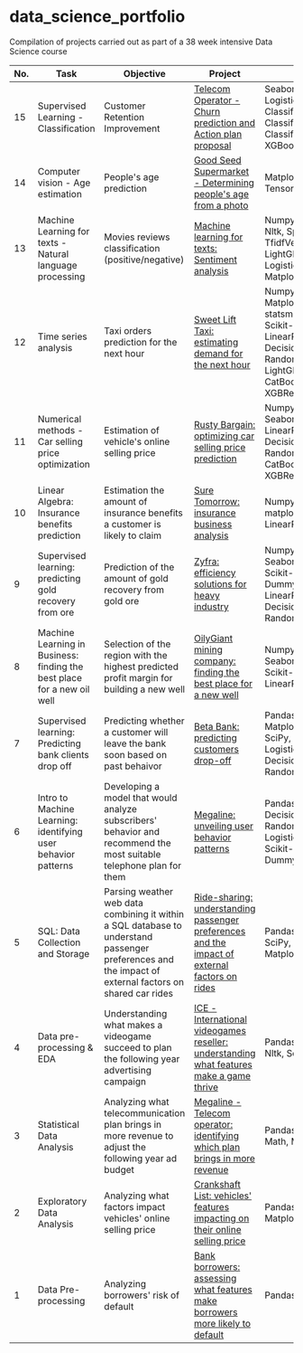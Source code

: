 # data_science_portfolio
Compilation of projects carried out as part of a 38 week intensive Data Science course

| No. |    Task |            Objective                 |        Project       | Libraries     | 
|---- |   -------------------- |   ------------------------------ |     -------------   |--------------- |  
|15    |   Supervised Learning - Classification  |    Customer Retention Improvement         | [Telecom Operator - Churn prediction and Action plan proposal](https://github.com/JoCur/telecom_churn_prediction/blob/main/telecom_operator_churn_prediction/customer_churn_prediction.ipynb)           | Seaborn, Matplotlib, Logistic Regression, KNN Classifier, Decision Tree Classifier, Random Forest Classifier, LightGBM, XGBoost  |
|14   |   Computer vision - Age estimation |    People's age prediction         | [Good Seed Supermarket - Determining people's age from a photo](https://github.com/JoCur/computer_vision_faces_age_estimation/blob/main/computer_vision_portrait_age_estimation/computer_vision_age_estimation.ipynb)           |  Matplotlib, Image(PIL), Tensorflow
|13    |   Machine Learning for texts - Natural language processing |    Movies reviews classification (positive/negative)     | [Machine learning for texts: Sentiment analysis](https://github.com/JoCur/ml_for_texts_movies_reviews_classification/blob/main/text_analysis_movies_reviews_classification.ipynb)           | Numpy, Pandas, tqdm, re, Nltk, Spacy, TfidfVectorizer, LightGBM, XGBoost, LogisticRegression, Matplotlib, Seaborn|
|12    |   Time series analysis |    Taxi orders prediction for the next hour    | [Sweet Lift Taxi: estimating demand for the next hour](https://github.com/JoCur/time_series_hourly_taxi_orders_prediction/blob/main/time_series_predicting_orders_for_next_hour.ipynb)           | Numpy, Pandas, Matplotlib, statsmodels.tsa.seasonal, Scikit-learn , LinearRegression, DecisionTreeRegressor, RandomForestRegressor, LightGBM, CatBoostRegressor, XGBRegressor |
|11    |   Numerical methods - Car selling price optimization |    Estimation of vehicle's online selling price    | [Rusty Bargain: optimizing car selling price prediction](https://github.com/JoCur/numerical_methods_car_selling_price_optimization/blob/main/car_selling_price_optimization.ipynb)           | Numpy, Pandas, Seaborn, Scikit-learn, LinearRegression, DecisionTreeRegressor, RandomForestRegressor, CatBoostRegressor, XGBRegressor, SciPy|
|10    |   Linear Algebra: Insurance benefits prediction |    Estimation the amount of insurance benefits a customer is likely to claim    | [Sure Tomorrow: insurance business analysis](https://github.com/JoCur/linear_algebra_insurance_benefits_prediction/blob/main/linear_algebra_insurance_benefits_prediction/insurance_benefits_prediction.ipynb)           | Numpy, Pandas, seaborn, matplotlib,  Scikit-learn, LinearRegression|
|9    |   Supervised learning: predicting gold recovery from ore  |   Prediction of the amount of gold recovery from gold ore   | [Zyfra: efficiency solutions for heavy industry](https://github.com/JoCur/integrated_sl_project_gold_recovery_prediction/blob/main/integrated_sl_project_gold_recovery_prediction.ipynb)           | Numpy, Pandas, Seaborn, Matplotlib,  Scikit-learn, DummyRegressor, LinearRegression, DecisionTreeRegressor, RandomForestRegressor|
|8    |   Machine Learning in Business: finding the best place for a new oil well  |    Selection of the region with the highest predicted profit margin for building a new well   | [OilyGiant mining company: finding the best place for a new well](https://github.com/JoCur/ml_in_business_best_place_for_new_oil_well/blob/main/ml_in_business_best_place_for_new_well.ipynb)           | Numpy, Pandas, Seaborn,Matplotlib, Scikit-learn, SciPy, LinearRegression|
|7    |   Supervised learning: Predicting bank clients drop off  | Predicting whether a customer will leave the bank soon based on past behaivor  | [Beta Bank: predicting customers drop-off](https://github.com/JoCur/customer_drop_off_prediction/blob/main/supervised_learning_predicting_bank_customers_drop_off.ipynb)           | Pandas, Seaborn, Matplotlib, Scikit-learn, SciPy, LogisticRegression, DecisionTreeClassifier, RandomForestClassifier|
|6    |   Intro to Machine Learning: identifying user behavior patterns | Developing a model that would analyze subscribers' behavior and recommend the most suitable telephone plan for them | [Megaline: unveiling user behavior patterns](https://github.com/JoCur/intro_to_ml_unveiling_behavior_patterns/blob/main/ml_for_predicting_user_behavior.ipynb)           | Pandas, DecisionTreeClassifier, RandomForestClassifier, LogisticRegression, Scikit-learn, DummyClassifier|
|5   |   SQL: Data Collection and Storage | Parsing weather web data combining it within a SQL database to understand passenger preferences and the impact of external factors on shared car rides | [Ride-sharing: understanding passenger preferences and the impact of external factors on rides](https://github.com/JoCur/sql_parsing_and_analyzing_data/blob/main/sql_parsing_and_analyzing_web_data.ipynb)           | Pandas, PostgreSQL, SciPy, Seaborn, Matplotlib|
|4   |   Data pre-processing & EDA | Understanding what makes a videogame succeed to plan the following year advertising campaign | [ICE - International videogames reseller: understanding what features make a game thrive](https://github.com/JoCur/integ_project_1_what_makes_a_game_succeed/blob/main/integ_project_analyzing_videogames_likelyhood_to_succeed.ipynb)           | Pandas, Numpy, SciPy, Nltk, Seaborn, Matplotlib|
|3    |   Statistical Data Analysis | Analyzing what telecommunication plan brings in more revenue to adjust the following year ad budget | [Megaline - Telecom operator: identifying which plan brings in more revenue ](https://github.com/JoCur/sda_identifying_most_profitable_plan/blob/main/sda_identifying_most_profitable_plan.ipynb)           | Pandas, Numpy, SciPy, Math, Matplotlib|
|2    |   Exploratory Data Analysis | Analyzing what factors impact vehicles' online selling price| [Crankshaft List: vehicles' features impacting on their online selling price](https://github.com/JoCur/eda_factors_influencing_vehicles_selling_price/blob/main/eda_factors_influencing_vehicles_selling_price.ipynb)           | Pandas, Seaborn, Matplotlib|
|1    |   Data Pre-processing | Analyzing borrowers' risk of default| [Bank borrowers: assessing what features make borrowers more likely to default](https://github.com/JoCur/analyzing_borrowers_risk_of_default/blob/main/dp_analyzing_borrowers_risk_of_default.ipynb)           | Pandas|
